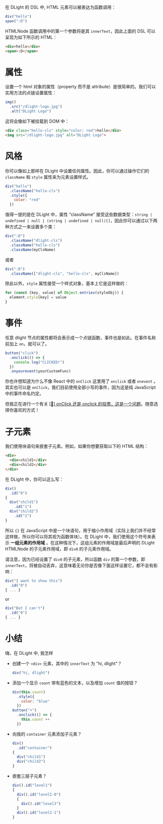 在 DLight 的 DSL 中, HTML 元素可以被表达为函数调用：

```js
div("hello")
span(":D")
```

HTMLNode 函数调用中的第一个参数将是其 `innerText`，因此上面的 DSL 可以呈现为如下所示的 HTML：

```html
<div>hello</div>
<span>:D</span>
```

# 属性

设置一个 html 对象的属性（property 而不是 attribute）是很简单的。我们可以实用方法的点链设置属性：

```js
img()
  .src("/dlight-logo.jpg")
  .alt("DLight Logo")
```

这将会像如下被挂载到 DOM 中：

```html
<div class="hello-cls" style="color: red">hello</div>
<img src="/dlight-logo.jpg" alt="DLight Logo">
```

# 风格

你可以像如上那样在 DLight 中设置任何属性。因此，你可以通过操作它们的 `className` 和 `style` 属性来为元素设置样式。

```js
div("hello")
  .className("hello-cls")
  .style({
    color: "red"
  })
```

值得一提的是在 DLight 中，属性 “className” 接受这些数据类型：`string | undefined | null | (string | undefined | null)[]`，因此你可以通过以下两种方式之一来设置多个类：

```js
div(":D")
  .className("dlight-cls")
  .className("hello-cls")
  .className(myClsName)
```

或者

```js
div(":D")
  .className(["dlight-cls", "hello-cls", myClsName])
```

除此以外，`style` 属性接受一个样式对象，基本上它是这样做的：

```js
for (const [key, value] of Object.entries(styleObj)) {
  element.style[key] = value
}
```

# 事件

任意 dlight 节点的属性都将会表示成一个点链函数，事件也是如此。在事件名称前加上 `on`，就可以了。

```js
button("click")
  .onclick(() => {
    console.log("CLICKED!")
  })
  .onyourevent(yourCustomFunc)
```

你也许想知道为什么不像 React 中的 `onClick` 这里用了 `onclick` 或者 `onevent` 。其实也可以是 `onClick`，我们目前使用全部小写的事件，因为这是纯 JavaScript 中的事件命名约定。

但我正在进行一个有关 [[🧐] onClick 还是 onclick 的投票，这是一个问题](https://github.com/dlight-js/dlight/issues/49)。随意选择你喜欢的方式！

# 子元素

我们使用块语句来嵌套子元素。例如，如果你想要获取以下的 HTML 结构：

```html
<div>
  <div>child1</div>
  <div>child2</div>
</div>
```

在 DLight 中，你可以这么写：

```js
div()
  .id("0")
{
  div("child1")
    .id("1")
  div("child2")
    .id("2")
}
```

所以 `{}` 在 JavaScript 中是一个块语句，用于缩小作用域（实际上我们并不经常这样做，所以你可以将其视为函数体块）。在 DLight 中，我们使用这个符号来表示 **一组元素的作用域** 。在这种情况下，这组元素的作用域是最后声明的 DLight HTMLNode 的子元素作用域，即 `div0` 的子元素作用域。<!--（🤨存疑）-->

请注意，因为已经设置了 `div0` 的子元素，所以函数 `div` 的第一个参数，即 `innerText`，将被自动丢弃，这意味着无论你是否像下面这样设置它，都不会有影响：

```js
div("I want to show this")
  .id("0")
{ ... }
```

or

```js
div("But I can't")
  .id("0")
{ ... }
```

# 小结

嗨，在 DLight 中, 我怎样

* 创建一个 `<div>` 元素，其中的 `innerText` 为 "hi, dlight"？

  ```js
  div("hi, dlight")
  ```
* 添加一个显示 `count` 带有蓝色的文本，以及增加 `count` 值的按钮？

  ```js
  div(this.count)
    .style({
      color: "blue"
    })
  button("+")
    .onclick(() => {
      this.count ++
    })
  ```
* 向我的 `container` 元素添加子元素？

  ```js
  div()
    .id("container")
  {
    div("child1")
    div("child2")
  }
  ```
* 嵌套三层子元素？

  ```js
  div().id("level1")
  {
    div().id("level2-0")
    {
      div().id("level3")
    }
    div().id("level2-1")
  }
  ```

